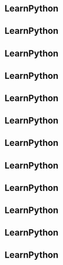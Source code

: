 # LearnPython
# LearnPython
# LearnPython
# LearnPython
# LearnPython
# LearnPython
# LearnPython
# LearnPython
# LearnPython
# LearnPython
# LearnPython
# LearnPython
